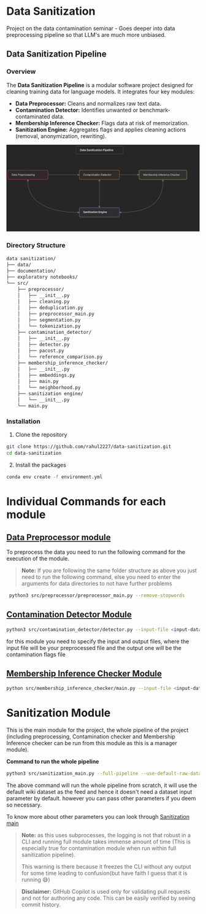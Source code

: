 # Data Sanitization
Project on the data contamination seminar - Goes deeper into data preprocessing pipeline so that LLM's are much more unbiased.

## Data Sanitization Pipeline

### Overview
The **Data Sanitization Pipeline** is a modular software project designed for cleaning training data for language models. It integrates four key modules:
- **Data Preprocessor:** Cleans and normalizes raw text data.
- **Contamination Detector:** Identifies unwanted or benchmark-contaminated data.
- **Membership Inference Checker:** Flags data at risk of memorization.
- **Sanitization Engine:** Aggregates flags and applies cleaning actions (removal, anonymization, rewriting).

![Engine Diagram](./Documentation/diag_and_images/Module%20Diag.png)

### Directory Structure
```tree
data sanitization/
├── data/
├── documentation/
├── exploratory notebooks/
└── src/
    ├── preprocessor/
    │   ├── __init__.py
    │   ├── cleaning.py
    │   ├── deduplication.py
    │   ├── preprocessor_main.py
    │   ├── segmentation.py
    │   └── tokenization.py
    ├── contamination_detector/
    │   ├── __init__.py
    │   ├── detector.py
    │   ├── pacost.py
    │   └── reference_comparison.py
    ├── membership_inference_checker/
    │   ├── __init__.py
    │   ├── embeddings.py
    │   ├── main.py
    │   └── neighborhood.py
    ├── sanitization engine/
    │   └── __init__.py
    └── main.py
```

### Installation
1. Clone the repository
```bash
git clone https://github.com/rahul2227/data-sanitization.git
cd data-sanitization
```

2. Install the packages
```bash
conda env create -f environment.yml 
```

# Individual Commands for each module
## [Data Preprocessor module](./src/preprocessor/README.md)

To preprocess the data you need to run the following command for the execution of the module. 

> **Note:** If you are following the same folder structure as above you just need to run the following command, else you need to enter the arguments for data directories to not have 
> further problems

```bash
 python3 src/preprocessor/preprocessor_main.py --remove-stopwords
```

## [Contamination Detector Module](./src/contamination_detector/README.md)

```bash
python3 src/contamination_detector/detector.py --input-file <input-data-file-path.csv> --output-file <output-data-file-path.csv> --ref_similarity_threshold 0.9 --perplexity_ratio_threshold 0.8
```

for this module you need to specify the input and output files, where the input file will be your preprocessed file and the 
output one will be the contamination flags file

## [Membership Inference Checker Module](./src/membership_inference_checker/README.md)

```bash
python src/membership_inference_checker/main.py --input-file <input-data-file-path.csv> --high-sim-threshold 0.95 --low-sim-threshold 0.3
```

# Sanitization Module

This is the main module for the project, the whole pipeline of the project (including preprocessing, Contamination checker 
and Membership Inference checker can be run from this module as this is a manager module).

**Command to run the whole pipeline**
```bash
python3 src/sanitization_main.py --full-pipeline --use-default-raw-data --sanitization-action anonymize 
```
The above command will run the whole pipeline from scratch, it will use the default wiki dataset as the feed and hence it doesn't need a dataset input parameter by default.
however you can pass other parameters if you deem so necessary.

To know more about other parameters you can look through [Sanitization main](./src/sanitization_main.py)

> **Note:** as this uses subprocesses, the logging is not that robust in a CLI and running full module takes immense amount of time
> (This is especially true for contamination module when run within full sanitization pipeline).
> 
> This warning is there because it freezes the CLI without any output for some time leading to confusion(but have faith I guess that it is running 😅)


> **Disclaimer:** GitHub Copilot is used only for validating pull requests and not for authoring any code. This can be easily verified by seeing commit history.